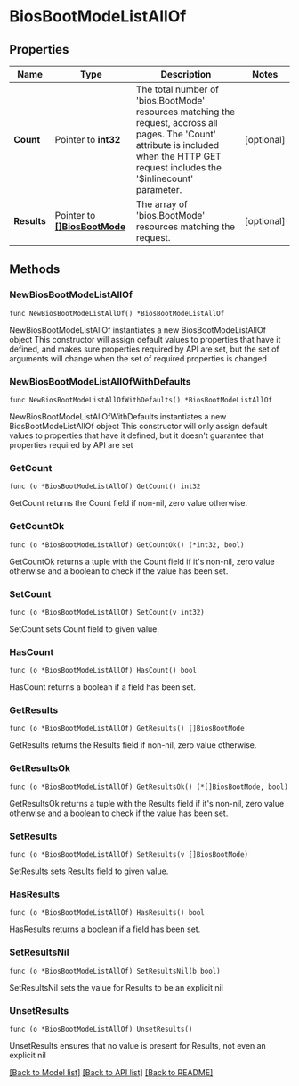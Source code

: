 # BiosBootModeListAllOf

## Properties

Name | Type | Description | Notes
------------ | ------------- | ------------- | -------------
**Count** | Pointer to **int32** | The total number of &#39;bios.BootMode&#39; resources matching the request, accross all pages. The &#39;Count&#39; attribute is included when the HTTP GET request includes the &#39;$inlinecount&#39; parameter. | [optional] 
**Results** | Pointer to [**[]BiosBootMode**](BiosBootMode.md) | The array of &#39;bios.BootMode&#39; resources matching the request. | [optional] 

## Methods

### NewBiosBootModeListAllOf

`func NewBiosBootModeListAllOf() *BiosBootModeListAllOf`

NewBiosBootModeListAllOf instantiates a new BiosBootModeListAllOf object
This constructor will assign default values to properties that have it defined,
and makes sure properties required by API are set, but the set of arguments
will change when the set of required properties is changed

### NewBiosBootModeListAllOfWithDefaults

`func NewBiosBootModeListAllOfWithDefaults() *BiosBootModeListAllOf`

NewBiosBootModeListAllOfWithDefaults instantiates a new BiosBootModeListAllOf object
This constructor will only assign default values to properties that have it defined,
but it doesn't guarantee that properties required by API are set

### GetCount

`func (o *BiosBootModeListAllOf) GetCount() int32`

GetCount returns the Count field if non-nil, zero value otherwise.

### GetCountOk

`func (o *BiosBootModeListAllOf) GetCountOk() (*int32, bool)`

GetCountOk returns a tuple with the Count field if it's non-nil, zero value otherwise
and a boolean to check if the value has been set.

### SetCount

`func (o *BiosBootModeListAllOf) SetCount(v int32)`

SetCount sets Count field to given value.

### HasCount

`func (o *BiosBootModeListAllOf) HasCount() bool`

HasCount returns a boolean if a field has been set.

### GetResults

`func (o *BiosBootModeListAllOf) GetResults() []BiosBootMode`

GetResults returns the Results field if non-nil, zero value otherwise.

### GetResultsOk

`func (o *BiosBootModeListAllOf) GetResultsOk() (*[]BiosBootMode, bool)`

GetResultsOk returns a tuple with the Results field if it's non-nil, zero value otherwise
and a boolean to check if the value has been set.

### SetResults

`func (o *BiosBootModeListAllOf) SetResults(v []BiosBootMode)`

SetResults sets Results field to given value.

### HasResults

`func (o *BiosBootModeListAllOf) HasResults() bool`

HasResults returns a boolean if a field has been set.

### SetResultsNil

`func (o *BiosBootModeListAllOf) SetResultsNil(b bool)`

 SetResultsNil sets the value for Results to be an explicit nil

### UnsetResults
`func (o *BiosBootModeListAllOf) UnsetResults()`

UnsetResults ensures that no value is present for Results, not even an explicit nil

[[Back to Model list]](../README.md#documentation-for-models) [[Back to API list]](../README.md#documentation-for-api-endpoints) [[Back to README]](../README.md)


